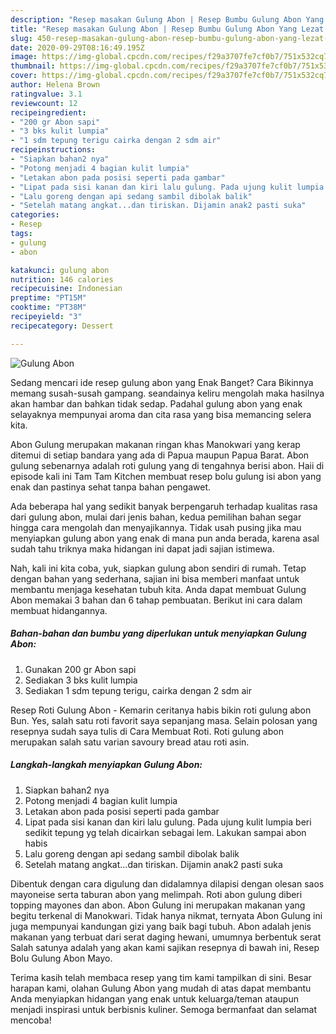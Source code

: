 ```yaml
---
description: "Resep masakan Gulung Abon | Resep Bumbu Gulung Abon Yang Lezat Sekali"
title: "Resep masakan Gulung Abon | Resep Bumbu Gulung Abon Yang Lezat Sekali"
slug: 450-resep-masakan-gulung-abon-resep-bumbu-gulung-abon-yang-lezat-sekali
date: 2020-09-29T08:16:49.195Z
image: https://img-global.cpcdn.com/recipes/f29a3707fe7cf0b7/751x532cq70/gulung-abon-foto-resep-utama.jpg
thumbnail: https://img-global.cpcdn.com/recipes/f29a3707fe7cf0b7/751x532cq70/gulung-abon-foto-resep-utama.jpg
cover: https://img-global.cpcdn.com/recipes/f29a3707fe7cf0b7/751x532cq70/gulung-abon-foto-resep-utama.jpg
author: Helena Brown
ratingvalue: 3.1
reviewcount: 12
recipeingredient:
- "200 gr Abon sapi"
- "3 bks kulit lumpia"
- "1 sdm tepung terigu cairka dengan 2 sdm air"
recipeinstructions:
- "Siapkan bahan2 nya"
- "Potong menjadi 4 bagian kulit lumpia"
- "Letakan abon pada posisi seperti pada gambar"
- "Lipat pada sisi kanan dan kiri lalu gulung. Pada ujung kulit lumpia beri sedikit tepung yg telah dicairkan sebagai lem. Lakukan sampai abon habis"
- "Lalu goreng dengan api sedang sambil dibolak balik"
- "Setelah matang angkat...dan tiriskan. Dijamin anak2 pasti suka"
categories:
- Resep
tags:
- gulung
- abon

katakunci: gulung abon 
nutrition: 146 calories
recipecuisine: Indonesian
preptime: "PT15M"
cooktime: "PT38M"
recipeyield: "3"
recipecategory: Dessert

---
```



![Gulung Abon](https://img-global.cpcdn.com/recipes/f29a3707fe7cf0b7/751x532cq70/gulung-abon-foto-resep-utama.jpg)

Sedang mencari ide resep gulung abon yang Enak Banget? Cara Bikinnya memang susah-susah gampang. seandainya keliru mengolah maka hasilnya akan hambar dan bahkan tidak sedap. Padahal gulung abon yang enak selayaknya mempunyai aroma dan cita rasa yang bisa memancing selera kita.

Abon Gulung merupakan makanan ringan khas Manokwari yang kerap ditemui di setiap bandara yang ada di Papua maupun Papua Barat. Abon gulung sebenarnya adalah roti gulung yang di tengahnya berisi abon. Haii di episode kali ini Tam Tam Kitchen membuat resep bolu gulung isi abon yang enak dan pastinya sehat tanpa bahan pengawet.

Ada beberapa hal yang sedikit banyak berpengaruh terhadap kualitas rasa dari gulung abon, mulai dari jenis bahan, kedua pemilihan bahan segar hingga cara mengolah dan menyajikannya. Tidak usah pusing jika mau menyiapkan gulung abon yang enak di mana pun anda berada, karena asal sudah tahu triknya maka hidangan ini dapat jadi sajian istimewa.


Nah, kali ini kita coba, yuk, siapkan gulung abon sendiri di rumah. Tetap dengan bahan yang sederhana, sajian ini bisa memberi manfaat untuk membantu menjaga kesehatan tubuh kita. Anda dapat membuat Gulung Abon memakai 3 bahan dan 6 tahap pembuatan. Berikut ini cara dalam membuat hidangannya.

<!--inarticleads1-->

##### Bahan-bahan dan bumbu yang diperlukan untuk menyiapkan Gulung Abon:

1. Gunakan 200 gr Abon sapi
1. Sediakan 3 bks kulit lumpia
1. Sediakan 1 sdm tepung terigu, cairka dengan 2 sdm air


Resep Roti Gulung Abon - Kemarin ceritanya habis bikin roti gulung abon Bun. Yes, salah satu roti favorit saya sepanjang masa. Selain polosan yang resepnya sudah saya tulis di Cara Membuat Roti. Roti gulung abon merupakan salah satu varian savoury bread atau roti asin. 

<!--inarticleads2-->

##### Langkah-langkah menyiapkan Gulung Abon:

1. Siapkan bahan2 nya
1. Potong menjadi 4 bagian kulit lumpia
1. Letakan abon pada posisi seperti pada gambar
1. Lipat pada sisi kanan dan kiri lalu gulung. Pada ujung kulit lumpia beri sedikit tepung yg telah dicairkan sebagai lem. Lakukan sampai abon habis
1. Lalu goreng dengan api sedang sambil dibolak balik
1. Setelah matang angkat...dan tiriskan. Dijamin anak2 pasti suka


Dibentuk dengan cara digulung dan didalamnya dilapisi dengan olesan saos mayoneise serta taburan abon yang melimpah. Roti abon gulung diberi topping mayones dan abon. Abon Gulung ini merupakan makanan yang begitu terkenal di Manokwari. Tidak hanya nikmat, ternyata Abon Gulung ini juga mempunyai kandungan gizi yang baik bagi tubuh. Abon adalah jenis makanan yang terbuat dari serat daging hewani, umumnya berbentuk serat Salah satunya adalah yang akan kami sajikan resepnya di bawah ini, Resep Bolu Gulung Abon Mayo. 

Terima kasih telah membaca resep yang tim kami tampilkan di sini. Besar harapan kami, olahan Gulung Abon yang mudah di atas dapat membantu Anda menyiapkan hidangan yang enak untuk keluarga/teman ataupun menjadi inspirasi untuk berbisnis kuliner. Semoga bermanfaat dan selamat mencoba!
